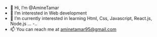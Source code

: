 - 👋 Hi, I’m @AmineTamar
- 👀 I’m interested in Web development 
- 🌱 I’m currently interested in learning Html, Css, Javascript, React.js, Node.js ...
-..
- 📫 You can reach me at aminetamar95@gmail.com

<!---
AmineTamar/AmineTamar is a ✨ special ✨ repository because its `README.md` (this file) appears on your GitHub profile.
You can click the Preview link to take a look at your changes.
--->
